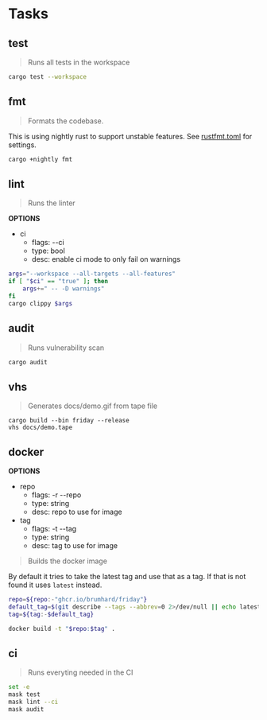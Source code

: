 # Tasks

## test

> Runs all tests in the workspace

```sh
cargo test --workspace
```

## fmt

> Formats the codebase.

This is using nightly rust to support unstable features.
See [rustfmt.toml](rustfmt.toml) for settings.

```sh
cargo +nightly fmt
```

## lint

> Runs the linter

**OPTIONS**

* ci
  * flags: --ci
  * type: bool
  * desc: enable ci mode to only fail on warnings

```sh
args="--workspace --all-targets --all-features"
if [ "$ci" == "true" ]; then
    args+=" -- -D warnings"
fi
cargo clippy $args
```

## audit

> Runs vulnerability scan

```sh
cargo audit
```

## vhs

> Generates docs/demo.gif from tape file

```shell
cargo build --bin friday --release
vhs docs/demo.tape
```

## docker

**OPTIONS**

* repo
  * flags: -r --repo
  * type: string
  * desc: repo to use for image
* tag
  * flags: -t --tag
  * type: string
  * desc: tag to use for image

> Builds the docker image

By default it tries to take the latest tag and use that as a tag.
If that is not found it uses `latest` instead.

```bash
repo=${repo:-"ghcr.io/brumhard/friday"}
default_tag=$(git describe --tags --abbrev=0 2>/dev/null || echo latest)
tag=${tag:-$default_tag}

docker build -t "$repo:$tag" .
```

## ci

> Runs everyting needed in the CI

```sh
set -e
mask test
mask lint --ci
mask audit
```
